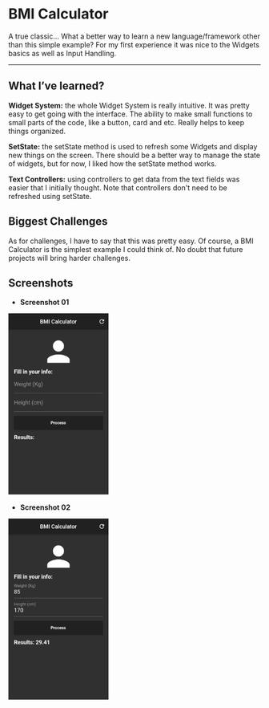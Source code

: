 # BMI Calculator

A true classic… What a better way to learn a new language/framework other than this simple example? For my first experience it was nice to the Widgets basics as well as Input Handling.

----

## **What I’ve learned?**

**Widget System:** the whole Widget System is really intuitive. It was pretty easy to get going with the interface. The ability to make small functions to small parts of the code, like a button, card and etc. Really helps to keep things organized.

**SetState:** the setState method is used to refresh some Widgets and display new things on the screen. There should be a better way to manage the state of widgets, but for now, I liked how the setState method works. 

**Text Controllers:**  using controllers to get data from the text fields was easier that I initially thought. Note that controllers don't need to be refreshed using setState.

## **Biggest Challenges**
As for challenges, I have to say that this was pretty easy. Of course, a BMI Calculator is the simplest example I could think of. No doubt that future projects will bring harder challenges. 

## **Screenshots**

- **Screenshot 01** </br>
<img src="../screenshots/bmi_calculator_01.png" width="200"/>

- **Screenshot 02** </br>
<img src="../screenshots/bmi_calculator_02.png" width="200"/>
